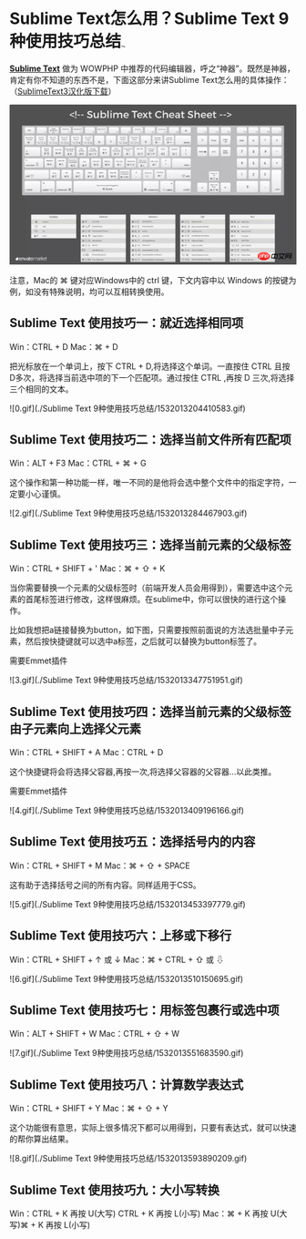 # Sublime Text怎么用？Sublime Text 9种使用技巧总结[<img src="https://img.php.cn/upload/avatar/000/000/164/59190898474f6485.png" alt="img" style="zoom:10%;" />](https://www.php.cn/member/164.html)

[**Sublime Text**](https://www.php.cn/tool/sublime/) 做为 WOWPHP 中推荐的代码编辑器，呼之“神器”。既然是神器，肯定有你不知道的东西不是，下面这部分来讲Sublime Text怎么用的具体操作：（[SublimeText3汉化版下载](http://www.php.cn/xiazai/gongju/93)）

<img src="./Sublime Text 9种使用技巧总结/1532014351188454.png" alt="1.png" style="zoom:80%;" />

注意，Mac的 ⌘ 键对应Windows中的 ctrl 键，下文内容中以 Windows 的按键为例，如没有特殊说明，均可以互相转换使用。

## **Sublime Text 使用技巧一：就近选择相同项**

Win：CTRL + D Mac：⌘ + D

把光标放在一个单词上，按下 CTRL + D,将选择这个单词。一直按住 CTRL 且按 D多次，将选择当前选中项的下一个匹配项。通过按住 CTRL ,再按 D 三次,将选择三个相同的文本。

![0.gif](./Sublime Text 9种使用技巧总结/1532013204410583.gif)

## Sublime Text 使用技巧二：选择当前文件所有匹配项

Win：ALT + F3 Mac：CTRL + ⌘ + G

这个操作和第一种功能一样，唯一不同的是他将会选中整个文件中的指定字符，一定要小心谨慎。

![2.gif](./Sublime Text 9种使用技巧总结/1532013284467903.gif)

## **Sublime Text 使用技巧三：选择当前元素的父级标签**

Win：CTRL + SHIFT + ' Mac：⌘ + ⇧ + K

当你需要替换一个元素的父级标签时（前端开发人员会用得到），需要选中这个元素的首尾标签进行修改，这样很麻烦。在sublime中，你可以很快的进行这个操作。

比如我想把a链接替换为button，如下图，只需要按照前面说的方法选批量中子元素，然后按快捷键就可以选中a标签，之后就可以替换为button标签了。

需要Emmet插件

![3.gif](./Sublime Text 9种使用技巧总结/1532013347751951.gif)

## **Sublime Text 使用技巧四：选择当前元素的父级标签由子元素向上选择父元素**

Win：CTRL + SHIFT + A Mac：CTRL + D

这个快捷键将会将选择父容器,再按一次,将选择父容器的父容器...以此类推。

需要Emmet插件

![4.gif](./Sublime Text 9种使用技巧总结/1532013409196166.gif)

## **Sublime Text 使用技巧五：选择括号内的内容**

Win：CTRL + SHIFT + M Mac：⌘ + ⇧ + SPACE

这有助于选择括号之间的所有内容。同样适用于CSS。

![5.gif](./Sublime Text 9种使用技巧总结/1532013453397779.gif)

## **Sublime Text 使用技巧六：上移或下移行**

Win：CTRL + SHIFT + ↑ 或 ↓ Mac：⌘ + CTRL + ⇧ 或 ⇩

![6.gif](./Sublime Text 9种使用技巧总结/1532013510150695.gif)

## **Sublime Text 使用技巧七：用标签包裹行或选中项**

Win：ALT + SHIFT + W Mac：CTRL + ⇧ + W

![7.gif](./Sublime Text 9种使用技巧总结/1532013551683590.gif)

## **Sublime Text 使用技巧八：计算数学表达式**

Win：CTRL + SHIFT + Y Mac：⌘ + ⇧ + Y

这个功能很有意思，实际上很多情况下都可以用得到，只要有表达式，就可以快速的帮你算出结果。

![8.gif](./Sublime Text 9种使用技巧总结/1532013593890209.gif)

## **Sublime Text 使用技巧九：大小写转换**

Win：CTRL + K 再按 U(大写) CTRL + K 再按 L(小写) Mac：⌘ + K 再按 U(大写)⌘ + K 再按 L(小写)